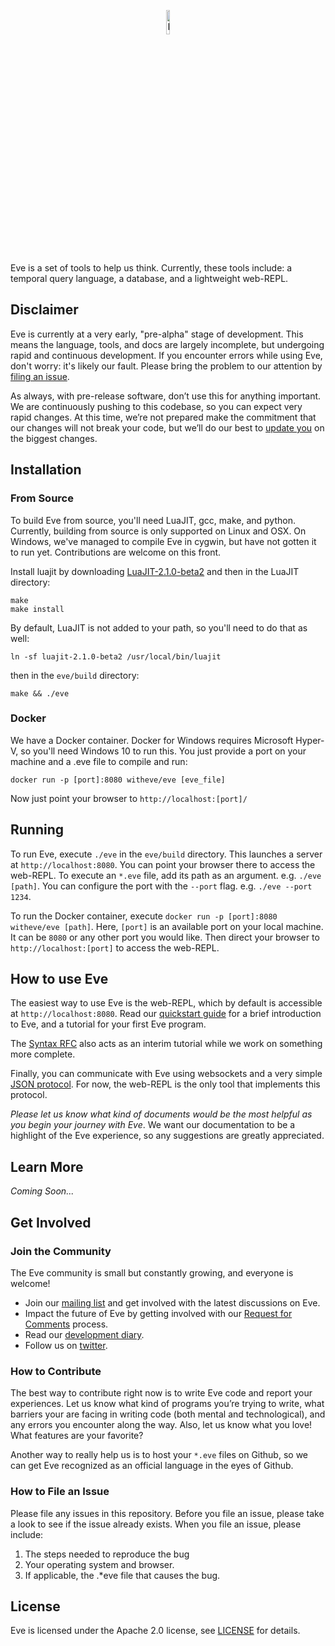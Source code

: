 <p align="center">
  <img src="http://www.witheve.com/logo.png" alt="Eve logo" width="10%" />
</p>

Eve is a set of tools to help us think. Currently, these tools include: a temporal query language, a database, and a lightweight web-REPL.

## Disclaimer

Eve is currently at a very early, "pre-alpha" stage of development. This means the language, tools, and docs are largely incomplete, but undergoing rapid and continuous development. If you encounter errors while using Eve, don't worry: it's likely our fault. Please bring the problem to our attention by [filing an issue](https://github.com/witheve/eve#how-to-file-an-issue).

As always, with pre-release software, don’t use this for anything important. We are continuously pushing to this codebase, so you can expect very rapid changes. At this time, we’re not prepared make the commitment that our changes will not break your code, but we’ll do our best to [update you](https://groups.google.com/forum/#!forum/eve-talk) on the biggest changes.

## Installation

### From Source

To build Eve from source, you'll need LuaJIT, gcc, make, and python. Currently, building from source is only supported on Linux and OSX. On Windows, we've managed to compile Eve in cygwin, but have not gotten it to run yet. Contributions are welcome on this front.

Install luajit by downloading [LuaJIT-2.1.0-beta2](http://luajit.org/download.html) and then in the LuaJIT directory:

```
make
make install
```

By default, LuaJIT is not added to your path, so you'll need to do that as well:

```
ln -sf luajit-2.1.0-beta2 /usr/local/bin/luajit
```

then in the `eve/build` directory:

```
make && ./eve
```

### Docker

We have a Docker container. Docker for Windows requires Microsoft Hyper-V, so you'll need Windows 10 to run this. You just provide a port on your machine and a .eve file to compile and run:

```
docker run -p [port]:8080 witheve/eve [eve_file]
```

Now just point your browser to `http://localhost:[port]/`

## Running

To run Eve, execute `./eve` in the `eve/build` directory. This launches a server at `http://localhost:8080`. You can point your browser there to access the web-REPL. To execute an `*.eve` file, add its path as an argument. e.g. `./eve [path]`. You can configure the port with the `--port` flag. e.g. `./eve --port 1234`.

To run the Docker container, execute `docker run -p [port]:8080 witheve/eve [path]`. Here, `[port]` is an available port on your local machine. It can be `8080` or any other port you would like. Then direct your browser to `http://localhost:[port]` to access the web-REPL.

## How to use Eve

The easiest way to use Eve is the web-REPL, which by default is accessible at `http://localhost:8080`. Read our [quickstart guide](TODO) for a brief introduction to Eve, and a tutorial for your first Eve program.

The [Syntax RFC](TODO) also acts as an interim tutorial while we work on something more complete.

Finally, you can communicate with Eve using websockets and a very simple [JSON protocol](TODO). For now, the web-REPL is the only tool that implements this protocol. 

*Please let us know what kind of documents would be the most helpful as you begin your journey with Eve*. We want our documentation to be a highlight of the Eve experience, so any suggestions are greatly appreciated.

## Learn More

*Coming Soon...*

## Get Involved

### Join the Community

The Eve community is small but constantly growing, and everyone is welcome!

- Join our [mailing list](https://groups.google.com/forum/#!forum/eve-talk) and get involved with the latest discussions on Eve.
- Impact the future of Eve by getting involved with our [Request for Comments](https://github.com/witheve/rfcs) process.
- Read our [development diary](http://incidentalcomplexity.com/).
- Follow us on [twitter](https://twitter.com/with_eve).

### How to Contribute

The best way to contribute right now is to write Eve code and report your experiences. Let us know what kind of programs you’re trying to write, what barriers your are facing in writing code (both mental and technological), and any errors you encounter along the way. Also, let us know what you love! What features are your favorite?

Another way to really help us is to host your `*.eve` files on Github, so we can get Eve recognized as an official language in the eyes of Github.

### How to File an Issue

Please file any issues in this repository. Before you file an issue, please take a look to see if the issue already exists. When you file an issue, please include:

1. The steps needed to reproduce the bug
2. Your operating system and browser.
3. If applicable, the .*eve file that causes the bug.

## License

Eve is licensed under the Apache 2.0 license, see [LICENSE](https://github.com/witheve/eve/blob/master/LICENSE) for details.
